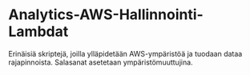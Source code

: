 # Analytics-AWS-Hallinnointi-Lambdat
Erinäisiä skriptejä, joilla ylläpidetään AWS-ympäristöä ja tuodaan dataa rajapinnoista. Salasanat asetetaan ympäristömuuttujina.
